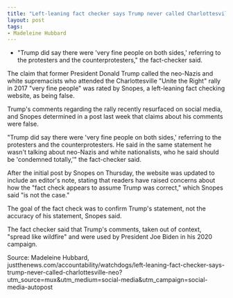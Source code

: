 ```yaml
---
title: "Left-leaning fact checker says Trump never called Charlottesville neo-Nazis 'very fine people'"
layout: post
tags:
- Madeleine Hubbard
---
```



- "Trump did say there were 'very fine people on both sides,' referring to the protesters and the counterprotesters," the fact-checker said.

The claim that former President Donald Trump called the neo-Nazis and white supremacists who attended the Charlottesville "Unite the Right" rally in 2017 "very fine people" was rated by Snopes, a left-leaning fact checking website, as being false.

Trump's comments regarding the rally recently resurfaced on social media, and Snopes determined in a post last week that claims about his comments were false.

"Trump did say there were 'very fine people on both sides,' referring to the protesters and the counterprotesters. He said in the same statement he wasn't talking about neo-Nazis and white nationalists, who he said should be 'condemned totally,'" the fact-checker said.

After the initial post by Snopes on Thursday, the website was updated to include an editor's note, stating that readers have raised concerns about how the "fact check appears to assume Trump was correct," which Snopes said "is not the case."

The goal of the fact check was to confirm Trump's statement, not the accuracy of his statement, Snopes said.

The fact checker said that Trump's comments, taken out of context, "spread like wildfire" and were used by President Joe Biden in his 2020 campaign.

Source: Madeleine Hubbard, justthenews.com/accountability/watchdogs/left-leaning-fact-checker-says-trump-never-called-charlottesville-neo?utm_source=mux&utm_medium=social-media&utm_campaign=social-media-autopost
